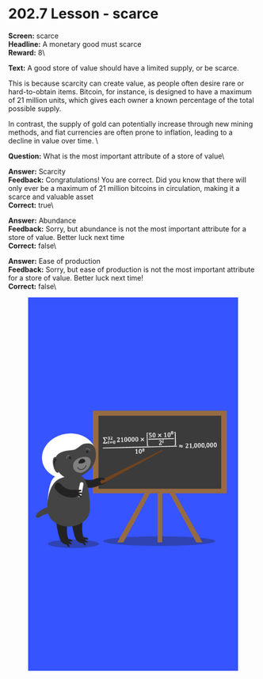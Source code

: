 # 202.7 Lesson - scarce

**Screen:** scarce\
**Headline:** A monetary good must scarce\
**Reward:** 8\

**Text:** A good store of value should have a limited supply, or be scarce.

This is because scarcity can create value, as people often desire rare or hard-to-obtain items. Bitcoin, for instance, is designed to have a maximum of 21 million units, which gives each owner a known percentage of the total possible supply.

In contrast, the supply of gold can potentially increase through new mining methods, and fiat currencies are often prone to inflation, leading to a decline in value over time.
\

**Question:** What is the most important attribute of a store of value\

**Answer:** Scarcity\
**Feedback:** Congratulations! You are correct. Did you know that there will only ever be a maximum of 21 million bitcoins in circulation, making it a scarce and valuable asset\
**Correct:** true\

**Answer:** Abundance\
**Feedback:** Sorry, but abundance is not the most important attribute for a store of value. Better luck next time\
**Correct:** false\

**Answer:** Ease of production\
**Feedback:** Sorry, but ease of production is not the most important attribute for a store of value. Better luck next time!\
**Correct:** false\


<figure><img src="../.gitbook/assets/202-07.png" alt=""><figcaption></figcaption></figure>


